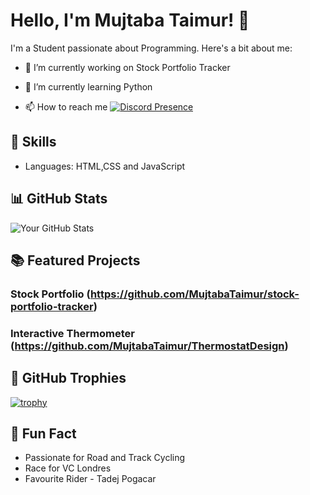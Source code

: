 # Hello, I'm Mujtaba Taimur! 👋

I'm a Student  passionate about Programming. Here's a bit about me:

- 🔭 I’m currently working on Stock Portfolio Tracker
- 🌱 I’m currently learning Python

- 📫 How to reach me
  [![Discord Presence](https://lanyard-profile-readme.vercel.app/api/734435517877321821)](https://discord.com/users/734435517877321821)


## 🚀 Skills

- Languages: HTML,CSS and JavaScript


## 📊 GitHub Stats

![Your GitHub Stats](https://github-readme-stats.vercel.app/api?username=MujtabaTAimur&show_icons=true&theme=radical)

## 📚 Featured Projects

### Stock Portfolio (https://github.com/MujtabaTaimur/stock-portfolio-tracker)


### Interactive Thermometer (https://github.com/MujtabaTaimur/ThermostatDesign)



## 🎨 GitHub Trophies

[![trophy](https://github-profile-trophy.vercel.app/?username=MujtabaTaimur)](https://github.com/ryo-ma/github-profile-trophy)


## 🚀 Fun Fact

- Passionate for Road and Track Cycling
- Race for VC Londres
- Favourite Rider - Tadej Pogacar


